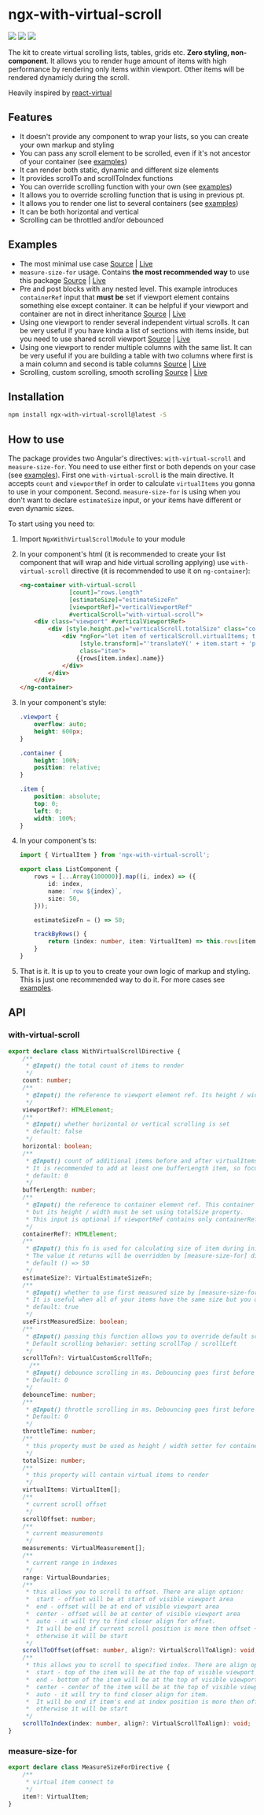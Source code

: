 # ngx-with-virtual-scroll

[<img src="https://badgen.net/npm/v/ngx-with-virtual-scroll?cache=300">](https://www.npmjs.com/package/ngx-with-virtual-scroll) [<img src="https://img.shields.io/badge/minzipped-2.6kb-informational">](https://bundlephobia.com/result?p=ngx-with-virtual-scroll) [<img src="https://badgen.net/npm/types/ngx-with-virtual-scroll">](https://www.npmjs.com/package/ngx-with-virtual-scroll)

The kit to create virtual scrolling lists, tables, grids etc. **Zero styling, non-component**. It allows you to render huge amount of items with high performance by rendering only items within viewport. Other items will be rendered dynamicly   during the scroll. 

Heavily inspired by [react-virtual](https://github.com/tannerlinsley/react-virtual)

## Features

- It doesn't provide any component to wrap your lists, so you can create your own markup and styling
- You can pass any scroll element to be scrolled, even if it's not ancestor of your container (see [examples](https://github.com/egorgrushin/ngx-with-virtual-scroll/tree/master/README.md#examples))
- It can render both static, dynamic and different size elements
- It provides scrollTo and scrollToIndex functions
- You can override scrolling function with your own (see [examples](https://github.com/egorgrushin/ngx-with-virtual-scroll/tree/master/README.md#examples))
- It allows you to override scrolling function that is using in previous pt.
- It allows you to render one list to several containers (see [examples](https://github.com/egorgrushin/ngx-with-virtual-scroll/tree/master/README.md#examples))
- It can be both horizontal and vertical
- Scrolling can be throttled and/or debounced

## Examples

- The most minimal use case [Source](https://github.com/egorgrushin/ngx-with-virtual-scroll/tree/master/examples/src/app/minimal) | [Live](https://codesandbox.io/s/github/egorgrushin/ngx-with-virtual-scroll/tree/master/examples?initialpath=/minimal&file=/src/app/minimal/minimal.component.html)
- `measure-size-for` usage. Contains **the most recommended way** to use this package  [Source](https://github.com/egorgrushin/ngx-with-virtual-scroll/tree/master/examples/src/app/sizes) | [Live](https://codesandbox.io/s/github/egorgrushin/ngx-with-virtual-scroll/tree/master/examples?initialpath=/sizes&file=/src/app/sizes/sizes.component.html)
- Pre and post blocks with any nested level. This example introduces `containerRef` input that **must be** set if viewport element contains something else except container. It can be helpful if your viewport and container are not in direct inheritance [Source](https://github.com/egorgrushin/ngx-with-virtual-scroll/tree/master/examples/src/app/blocks) | [Live](https://codesandbox.io/s/github/egorgrushin/ngx-with-virtual-scroll/tree/master/examples?initialpath=/blocks&file=/src/app/blocks/blocks.component.html)
- Using one viewport to render several independent virtual scrolls. It can be very useful if you have kinda a list of sections with items inside, but you need to use shared scroll viewport [Source](https://github.com/egorgrushin/ngx-with-virtual-scroll/tree/master/examples/src/app/one-viewport-several-scrolls) | [Live](https://codesandbox.io/s/github/egorgrushin/ngx-with-virtual-scroll/tree/master/examples?initialpath=/one-viewport-several-scrolls&file=/src/app/one-viewport-several-scrolls/one-viewport-several-scrolls.component.html)
- Using one viewport to render multiple columns with the same list. It can be very useful if you are building a table with two columns where first is a main column and second is table columns [Source](https://github.com/egorgrushin/ngx-with-virtual-scroll/tree/master/examples/src/app/multi-columns) | [Live](https://codesandbox.io/s/github/egorgrushin/ngx-with-virtual-scroll/tree/master/examples?initialpath=/multi-columns&file=/src/app/multi-columns/multi-columns.component.html)
- Scrolling, custom scrolling, smooth scrolling [Source](https://github.com/egorgrushin/ngx-with-virtual-scroll/tree/master/examples/src/app/scroll) | [Live](https://codesandbox.io/s/github/egorgrushin/ngx-with-virtual-scroll/tree/master/examples?initialpath=/scroll&file=/src/app/scroll/scroll.component.html)

## Installation

```bash
npm install ngx-with-virtual-scroll@latest -S
```

## How to use

The package provides two Angular's directives: `with-virtual-scroll` and `measure-size-for`. You need to use either first or both depends on your case (see [examples](https://github.com/egorgrushin/ngx-with-virtual-scroll/tree/master/README.md#examples)). First one `with-virtual-scroll` is the main directive. It accepts `count` and `viewportRef` in order to calculate `virtualItems` you gonna to use in your component. Second. `measure-size-for` is using when you don't want to declare `estimateSize` input, or your items have different or even dynamic sizes.

To start using you need to:

1. Import `NgxWithVirtualScrollModule` to your module

2. In your component's html (it is recommended to create your list component that will wrap and hide virtual scrolling applying) use `with-virtual-scroll` directive (it is recommended to use it on `ng-container`):

   ```html
   <ng-container with-virtual-scroll
                 [count]="rows.length"
                 [estimateSize]="estimateSizeFn"
                 [viewportRef]="verticalViewportRef"
                 #verticalScroll="with-virtual-scroll">
       <div class="viewport" #verticalViewportRef>
           <div [style.height.px]="verticalScroll.totalSize" class="container">
               <div *ngFor="let item of verticalScroll.virtualItems; trackBy: trackByRows()"
                    [style.transform]="'translateY(' + item.start + 'px)'"
                    class="item">
                   {{rows[item.index].name}}
               </div>
           </div>
       </div>
   </ng-container>
   ```

3. In your component's style:

   ```css
   .viewport {
       overflow: auto;
       height: 600px;
   }
   
   .container {
       height: 100%;
       position: relative;
   }
   
   .item {
       position: absolute;
       top: 0;
       left: 0;
       width: 100%;
   }
   ```

4. In your component's ts:

   ```typescript
   import { VirtualItem } from 'ngx-with-virtual-scroll';
   
   export class ListComponent {
       rows = [...Array(100000)].map((i, index) => ({
           id: index,
           name: `row ${index}`,
           size: 50,
       }));
   
       estimateSizeFn = () => 50;
   
       trackByRows() {
           return (index: number, item: VirtualItem) => this.rows[item.index].id;
       }
   }
   ```

5. That is it. It is up to you to create your own logic of markup and styling. This is just one recommended way to do it. For more cases see [examples](https://github.com/egorgrushin/ngx-with-virtual-scroll/tree/master/README.md#examples).

## API

### with-virtual-scroll

```typescript
export declare class WithVirtualScrollDirective {
    /**
     * @Input() the total count of items to render
     */
    count: number;
    /**
     * @Input() the reference to viewport element ref. Its height / width will be used as items limiter
     */
    viewportRef?: HTMLElement;
    /**
     * @Input() whether horizontal or vertical scrolling is set
     * default: false
     */
    horizontal: boolean;
    /**
     * @Input() count of additional items before and after virtualItems.
     * It is recommended to add at least one bufferLength item, so focus will work
     * default: 0
     */
    bufferLength: number;
    /**
     * @Input() the reference to container element ref. This container should contain visible items,
     * but its height / width must be set using totalSize property.
     * This input is optional if viewportRef contains only containerRef, otherwise it must be set.
     */
    containerRef?: HTMLElement;
    /**
     * @Input() this fn is used for calculating size of item during initial measuring.
     * The value it returns will be overridden by [measure-size-for] directive if it is set
     * default () => 50
     */
    estimateSize?: VirtualEstimateSizeFn;
    /**
     * @Input() whether to use first measured size by [measure-size-for] directive as a size for all items.
     * It is useful when all of your items have the same size but you don't want to set it using estimateSize input.
     * default: true
     */
    useFirstMeasuredSize: boolean;
    /**
     * @Input() passing this function allows you to override default scrolling behavior.
     * Default scrolling behavior: setting scrollTop / scrollLeft
     */
    scrollToFn?: VirtualCustomScrollToFn;
      /**
     * @Input() debounce scrolling in ms. Debouncing goes first before throttling
     * Default: 0
     */
    debounceTime: number;
    /**
     * @Input() throttle scrolling in ms. Debouncing goes first before throttling
     * Default: 0
     */
    throttleTime: number;
    /**
     * this property must be used as height / width setter for containerRef
     */
    totalSize: number;
    /**
     * this property will contain virtual items to render
     */
    virtualItems: VirtualItem[];
    /**
     * current scroll offset
     */
    scrollOffset: number;
    /**
     * current measurements
     */
    measurements: VirtualMeasurement[];
    /**
     * current range in indexes
     */
    range: VirtualBoundaries;
    /**
     * this allows you to scroll to offset. There are align option:
     *  start - offset will be at start of visible viewport area
     *  end - offset will be at end of visible viewport area
     *  center - offset will be at center of visible viewport area
     *  auto - it will try to find closer align for offset.
     *  It will be end if current scroll position is more then offset + viewport size,
     *  otherwise it will be start
     */
    scrollToOffset(offset: number, align?: VirtualScrollToAlign): void;
    /**
     * this allows you to scroll to specified index. There are align option:
     *  start - top of the item will be at the top of visible viewport area
     *  end - bottom of the item will be at the top of visible viewport area
     *  center - center of the item will be at the top of visible viewport area
     *  auto - it will try to find closer align for item.
     *  It will be end if item's end at index position is more then offset + viewport size,
     *  otherwise it will be start
     */
    scrollToIndex(index: number, align?: VirtualScrollToAlign): void;
}
```

### measure-size-for

```typescript
export declare class MeasureSizeForDirective {
    /**
     * virtual item connect to
     */
    item?: VirtualItem;
}
```

